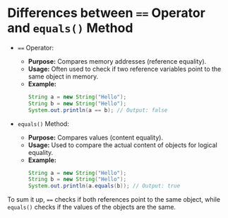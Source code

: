 # Differences between `==` Operator and `equals()` Method

- `==` Operator:
  - **Purpose:** Compares memory addresses (reference equality).
  - **Usage:** Often used to check if two reference variables point to the same object in memory.
  - **Example:** 
    ```java
    String a = new String("Hello");
    String b = new String("Hello");
    System.out.println(a == b); // Output: false
    ```

- `equals()` Method:
  - **Purpose:** Compares values (content equality).
  - **Usage:** Used to compare the actual content of objects for logical equality.
  - **Example:** 
    ```java
    String a = new String("Hello");
    String b = new String("Hello");
    System.out.println(a.equals(b)); // Output: true
    ```

To sum it up, `==` checks if both references point to the same object, while `equals()` checks if the values of the objects are the same. 